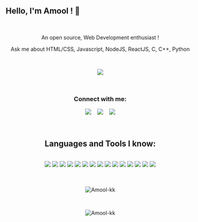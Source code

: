 ## Hello, I'm Amool ! 👋
<div style="height:1px;width:98%;background-color:white;margin-left:1%"></div>
<br>
<div align='center'>
<p>An open source, Web Development enthusiast !</p>
<p>Ask me about HTML/CSS, Javascript, NodeJS, ReactJS, C, C++, Python</p>
</div>
<br>

<p align="center">
  <img src="https://komarev.com/ghpvc/?username=Amool-kk&color=blueviolet&style=flat">
</p>
<br>
<h3 align="center">Connect with me:</h3>

<p align='center'>
  <a href="https://www.linkedin.com/in/amool-kumar-ab7907136/" style="text-decoration: none;">
    <img src="https://img.shields.io/badge/linkedin-%230077B5.svg?&style=for-the-badge&logo=linkedin&logoColor=white" />
  </a>&nbsp;&nbsp;
  <a href="mailto:amoolkumar10@gmail.com" style="text-decoration: none;">
    <img src="https://img.shields.io/badge/Gmail-D14836?style=for-the-badge&logo=gmail&logoColor=white" />        
  </a>&nbsp;&nbsp;  
  <a href="https://github.com/Amool-kk?tab=repositories" style="text-decoration: none;">
    <img src="https://img.shields.io/badge/github-0A0A0A?style=for-the-badge&logo=github&logoColor=white" />
  </a>
</p>


<br>

<div style="height:1px;width:98%;background-color:white;margin-left:1%"></div>


<div align="center">

<h2 ><b>Languages and Tools I know:</b></h2>
<br/>
<img src="https://img.shields.io/badge/CSS3-1572B6?style=for-the-badge&logo=css3&logoColor=white"/> <img src="https://img.shields.io/badge/HTML5-E34F26?style=for-the-badge&logo=html5&logoColor=white"/> <img src="https://img.shields.io/badge/JavaScript-F7DF1E?style=for-the-badge&logo=javascript&logoColor=black"/>
<img src="https://img.shields.io/badge/C-00599C?style=for-the-badge&logo=c&logoColor=white"/> <img src="https://img.shields.io/badge/C%2B%2B-00599C?style=for-the-badge&logo=c%2B%2B&logoColor=white"/> <img src="https://img.shields.io/badge/Bootstrap-563D7C?style=for-the-badge&logo=bootstrap&logoColor=white"/> <img src="https://img.shields.io/badge/MongoDB-4EA94B?style=for-the-badge&logo=mongodb&logoColor=white"/> <img src="https://img.shields.io/badge/npm-CB3837?style=for-the-badge&logo=npm&logoColor=white"/> <img src="https://img.shields.io/badge/Node.js-339933?style=for-the-badge&logo=nodedotjs&logoColor=white"/>
<img src="https://img.shields.io/badge/Express.js-000000?style=for-the-badge&logo=express&logoColor=white"/> <img src="https://img.shields.io/badge/React-20232A?style=for-the-badge&logo=react&logoColor=61DAFB"/> <img src="https://img.shields.io/badge/Material--UI-0081CB?style=for-the-badge&logo=material-ui&logoColor=white"/> <img src="https://img.shields.io/badge/React_Router-CA4245?style=for-the-badge&logo=react-router&logoColor=white"/> <img src="https://img.shields.io/badge/Redux-339933?style=for-the-badge&logo=redux&logoColor=white"/> <img src="https://img.shields.io/badge/Flask-563D7C?style=for-the-badge&logo=flask&logoColor=white"/>
<br/>
<br/>

<div style="height:1px;width:98%;background-color:white;margin-left:1%"></div>
</div>
<br>

<p align="center">
<img align="center" src="https://github-readme-stats.vercel.app/api/top-langs?username=Amool-kk&show_icons=true&locale=en&layout=compact&theme=material-palenight" alt="Amool-kk" /></p>

<br>
<p align="center"><img align="center" src="https://github-readme-streak-stats.herokuapp.com/?user=Amool-kk&theme=material-palenight" alt="Amool-kk" /></p>
<br>

<!-- <p align="center">
 <img align="center" src="https://github-readme-stats.vercel.app/api?username=Amool-kk&show_icons=true&theme=material-palenight&line_height=27" alt="Amool's github stats"/>
</p> -->